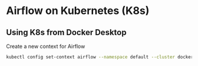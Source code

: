 # Airflow on Kubernetes (K8s)

## Using K8s from Docker Desktop

Create a new context for Airflow 

```sh
kubectl config set-context airflow --namespace default --cluster docker-desktop --user=docker-desktop
```
